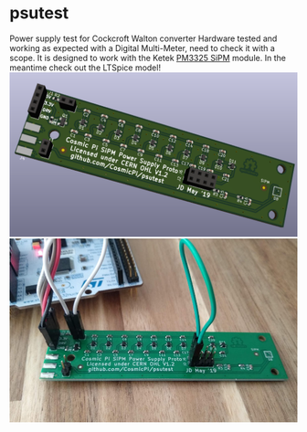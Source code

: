 # psutest
Power supply test for Cockcroft Walton converter
Hardware tested and working as expected with a Digital Multi-Meter, need to check it with a scope. It is designed to work with the Ketek [PM3325 SiPM](https://www.ketek.net/wp-content/uploads/2018/12/KETEK-PM3325-WB-D0-Datasheet.pdf) module. In the meantime check out the LTSpice model!
![Render of the board](https://github.com/CosmicPi/psutest/blob/master/psutestvis.png)
![The actual hardware, hooked up for test](https://github.com/CosmicPi/psutest/blob/master/cosmic%20pi%20cw%20psu%20test.png)

